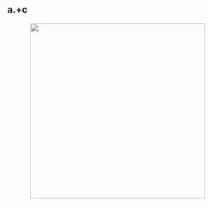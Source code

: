## a.+c　

<p align='center'><img src="https://img.r08.us.kg/img/main/images/20241117111303.png" style='width:400px;'><br><br>
